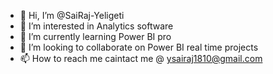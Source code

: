- 👋 Hi, I’m @SaiRaj-Yeligeti
- 👀 I’m interested in Analytics software
- 🌱 I’m currently learning Power BI pro
- 💞️ I’m looking to collaborate on Power BI real time projects
- 📫 How to reach me caintact me @ ysairaj1810@gmail.com

<!---
SaiRaj-Yeligeti/SaiRaj-Yeligeti is a ✨ special ✨ repository because its `README.md` (this file) appears on your GitHub profile.
You can click the Preview link to take a look at your changes.
--->
